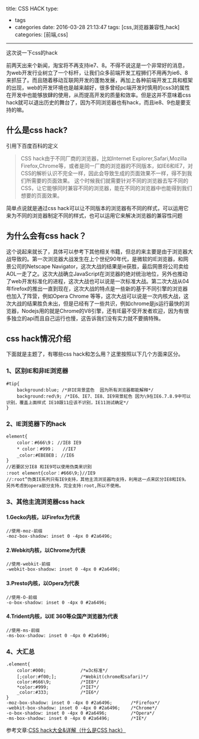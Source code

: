 title: CSS HACK
type:
  - tags
  - categories
date: 2016-03-28 21:13:47
tags: [css,浏览器兼容性,hack]
categories: [前端,css]
---
这次说一下css的hack

前两天出来个新闻，淘宝将不再支持ie7、8。不得不说这是一个非常好的消息，为web开发行业树立了一个标杆，让我们众多前端开发工程狮们不用再为ie6、8来抓狂了。而且随着移动互联网开发的蓬勃发展，再加上各种前端开发工具和框架的出现，web的开发环境也是越来越好，很多曾经pc端开发时慎用的css3的属性在开发中也能够放肆的使用，从而提高开发的质量和效率。但是这并不意味着css hack就可以退出历史的舞台了，因为不同浏览器也有hack，而且ie8、9也是要支持的嘛。

## 什么是css hack?
引用下百度百科的定义
> CSS hack由于不同厂商的浏览器，比如Internet Explorer,Safari,Mozilla Firefox,Chrome等，或者是同一厂商的浏览器的不同版本，如IE6和IE7，对CSS的解析认识不完全一样，因此会导致生成的页面效果不一样，得不到我们所需要的页面效果。 这个时候我们就需要针对不同的浏览器去写不同的CSS，让它能够同时兼容不同的浏览器，能在不同的浏览器中也能得到我们想要的页面效果。

简单点说就是通过css hack可以让不同版本的浏览器有不同的样式，可以运用它来为不同的浏览器制定不同的样式，也可以运用它来解决浏览器的兼容性问题
## 为什么会有css hack？
这个说起来就长了，具体可以参考下其他相关书籍，但总的来主要是由于浏览器大战导致的。第一次浏览器大战发生在上个世纪90年代，是微软的IE浏览器，和网景公司的Netscape Navigator，这次大战的结果是ie获胜，最后网景将公司卖给AOL一走了之。这次大战确立JavaScript在浏览器的绝对统治地位，另外也推动了web开发标准化的进程，这次大战也可以说是一次标准大战。第二次大战从04年firefox的推出一直到现在，这次大战的特点是一些新的基于不同引擎的浏览器也加入了阵营，例如Opera Chrome 等等，这次大战可以说是一次内核大战，这次大战的结果胜负未出，但是已经有了一些共识，例如chrome是js运行最快的浏览器，Nodejs用的就是Chrome的V8引擎，还有IE最不受开发者欢迎，因为有很多独立的api而且自己运行也慢，这告诉我们没有实力就不要搞特殊。
## css hack情况介绍
下面就是主题了，有哪些css hack和怎么用？这里按照以下几个方面来区分。
### 1、区别IE和非IE浏览器
```
#tip{ 
	background:blue; /*非IE背景蓝色  因为所有浏览器都能解释*/ 
	background:red\9; /*IE6、IE7、IE8、IE9背景紅色 因为\9在IE6.7.8.9中可以识别，覆盖上面样式 IE10跟11应该不识别，IE11测试确定*/ 
} 
```
### 2、IE浏览器下的hack
```
element{
	color：#666\9； //IE8 IE9
	* color：#999；   //IE7
	_color:#EBEBEB； //IE6
}
//若要区分IE8 和IE9可以使用伪类来识别
:root element{color：#666\9;}//IE9
//:root”伪类IE系列只有IE9支持，其他主流浏览器均支持，利用这一点来区分IE8和IE9。另外考虑到opera部分支持，完全支持:root,所以不使用。
```
### 3、其他主流浏览器css hack
#### 1.Gecko内核，以Firefox为代表
```
//使用-moz-前缀
-moz-box-shadow: inset 0 -4px 0 #2a6496;
```
#### 2.Webkit内核，以Chrome为代表
```
//使用-webkit-前缀
-webkit-box-shadow: inset 0 -4px 0 #2a6496;
```
#### 3.Presto内核，以Opera为代表
```
//使用-O-前缀
-o-box-shadow: inset 0 -4px 0 #2a6496;
```
#### 4.Trident内核，以IE 360等众国产浏览器为代表
```
//使用-ms-前缀
-ms-box-shadow: inset 0 -4px 0 #2a6496;
```
### 4、大汇总
```
.element{
	color:#000;             /*w3c标准*/
	[;color:#f00;];         /*Webkit(chrome和safari)*/
	color:#666\9;           /*IE8*/
	*color:#999;            /*IE7*/
	_color:#333;            /*IE6*/
}
-moz-box-shadow: inset 0 -4px 0 #2a6496;       /*Firefox*/
-webkit-box-shadow: inset 0 -4px 0 #2a6496;    /*Chrome*/
-o-box-shadow: inset 0 -4px 0 #2a6496;         /*Opera*/
-ms-box-shadow: inset 0 -4px 0 #2a6496;        /*IE*/

```
参考文章:[CSS hack大全&详解（什么是CSS hack）](http://www.kwstu.com/Admin/ViewArticle/201409011604277330)